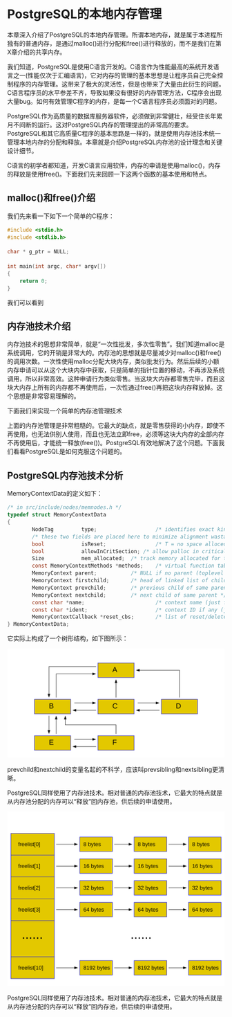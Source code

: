 # PostgreSQL的本地内存管理

本章深入介绍了PostgreSQL的本地内存管理。所谓本地内存，就是属于本进程所独有的普通内存，是通过malloc()进行分配和free()进行释放的，而不是我们在第X章介绍的共享内存。

我们知道，PostgreSQL是使用C语言开发的。C语言作为性能最高的系统开发语言之一(性能仅次于汇编语言)，它对内存的管理的基本思想是让程序员自己完全控制程序的内存管理。这带来了极大的灵活性，但是也带来了大量由此衍生的问题。C语言程序员的水平参差不齐，导致如果没有很好的内存管理方法，C程序会出现大量bug。如何有效管理C程序的内存，是每一个C语言程序员必须面对的问题。

PostgreSQL作为高质量的数据库服务器软件，必须做到非常健壮，经受住长年累月不间断的运行。这对PostgreSQL内存的管理提出的非常高的要求。PostgreSQL和其它高质量C程序的基本思路是一样的，就是使用内存池技术统一管理本地内存的分配和释放。本章就是介绍PostgreSQL内存池的设计理念和关键设计细节。

C语言的初学者都知道，开发C语言应用软件，内存的申请是使用malloc()，内存的释放是使用free()。下面我们先来回顾一下这两个函数的基本使用和特点。

## malloc()和free()介绍

我们先来看一下如下一个简单的C程序：
```c
#include <stdio.h>
#include <stdlib.h>

char * g_ptr = NULL;

int main(int argc, char* argv[])
{
    return 0;
}
```

我们可以看到

## 内存池技术介绍

内存池技术的思想非常简单，就是“一次性批发，多次性零售”。我们知道malloc是系统调用，它的开销是非常大的。内存池的思想就是尽量减少对malloc()和free()的调用次数。一次性使用malloc分配大块内存，类似批发行为。然后后续的小额内存申请可以从这个大块内存中获取，只是简单的指针位置的移动，不再涉及系统调用，所以非常高效。这种申请行为类似零售。当这块大内存都零售完毕，而且这块大内存上所有的内存都不再使用后，一次性通过free()再把这块内存释放掉。这个思想是非常容易理解的。

下面我们来实现一个简单的内存池管理技术


上面的内存池管理是非常粗糙的。它最大的缺点，就是零售获得的小内存，即使不再使用，也无法供别人使用，而且也无法立即free，必须等这块大内存的全部内存不再使用后，才能统一释放(free())。PostgreSQL有效地解决了这个问题。下面我们看看PostgreSQL是如何克服这个问题的。

## PostgreSQL内存池技术分析
MemoryContextData的定义如下：
```c
/* in src/include/nodes/memnodes.h */
typedef struct MemoryContextData
{
        NodeTag         type;                   /* identifies exact kind of context */
        /* these two fields are placed here to minimize alignment wastage: */
        bool            isReset;                /* T = no space alloced since last reset */
        bool            allowInCritSection; /* allow palloc in critical section */
        Size            mem_allocated;  /* track memory allocated for this context */
        const MemoryContextMethods *methods;    /* virtual function table */
        MemoryContext parent;           /* NULL if no parent (toplevel context) */
        MemoryContext firstchild;       /* head of linked list of children */
        MemoryContext prevchild;        /* previous child of same parent */
        MemoryContext nextchild;        /* next child of same parent */
        const char *name;                       /* context name (just for debugging) */
        const char *ident;                      /* context ID if any (just for debugging) */
        MemoryContextCallback *reset_cbs;       /* list of reset/delete callbacks */
} MemoryContextData;

```
它实际上构成了一个树形结构，如下图所示：

![](d0024.svg)

prevchild和nextchild的变量名起的不科学，应该叫prevsibling和nextsibling更清晰。

PostgreSQL同样使用了内存池技术。相对普通的内存池技术，它最大的特点就是从内存池分配的内存可以“释放”回内存池，供后续的申请使用。

![](d0023.svg)

PostgreSQL同样使用了内存池技术。相对普通的内存池技术，它最大的特点就是从内存池分配的内存可以“释放”回内存池，供后续的申请使用。




